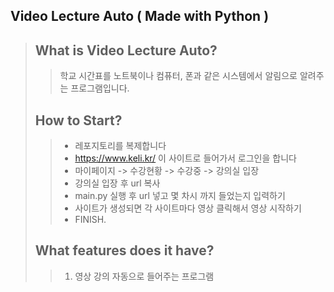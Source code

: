 ## <b>Video Lecture Auto ( Made with Python )</b>

> ## What is Video Lecture Auto?
>
> > 학교 시간표를 노트북이나 컴퓨터, 폰과 같은 시스템에서 알림으로 알려주는 프로그램입니다.
>
> ## How to Start?
>
> > -   레포지토리를 복제합니다<br/>
> > -   <a>https://www.keli.kr/</a> 이 사이트로 들어가서 로그인을 합니다
> > -   마이페이지 -> 수강현황 -> 수강중 -> 강의실 입장
> > -   강의실 입장 후 url 복사
> > -   main.py 실행 후 url 넣고 몇 차시 까지 들었는지 입력하기
> > -   사이트가 생성되면 각 사이트마다 영상 클릭해서 영상 시작하기
> > -   FINISH.<br/>
>
> ## What features does it have?
>
> > 1.  영상 강의 자동으로 들어주는 프로그램
